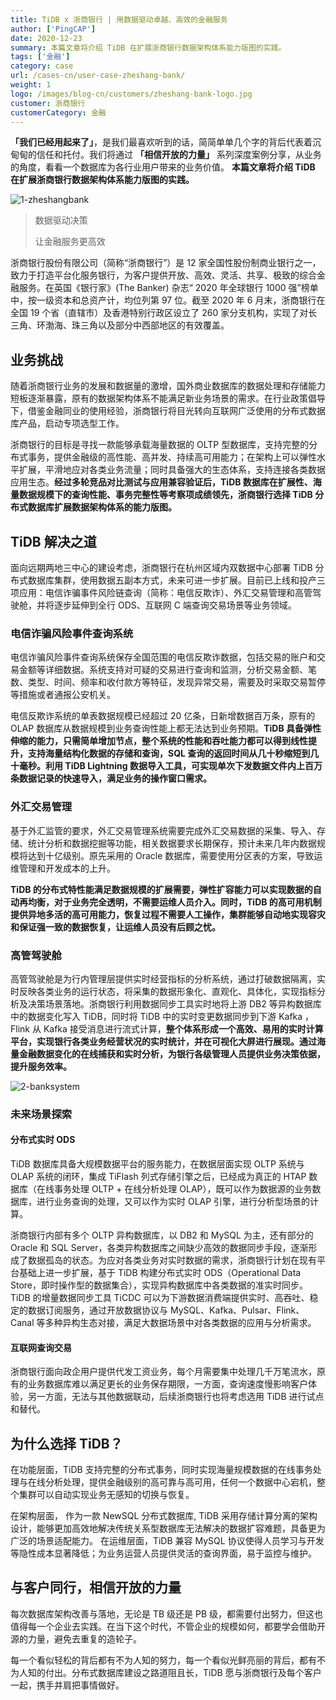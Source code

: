 ```yaml
---
title: TiDB x 浙商银行 | 用数据驱动卓越、高效的金融服务
author: ['PingCAP']
date: 2020-12-23
summary: 本篇文章将介绍 TiDB 在扩展浙商银行数据架构体系能力版图的实践。
tags: ['金融']
category: case
url: /cases-cn/user-case-zheshang-bank/
weight: 1
logo: /images/blog-cn/customers/zheshang-bank-logo.jpg
customer: 浙商银行
customerCategory: 金融
---
```


**「我们已经用起来了」**，是我们最喜欢听到的话，简简单单几个字的背后代表着沉甸甸的信任和托付。我们将通过 **「相信开放的力量」** 系列深度案例分享，从业务的角度，看看一个数据库为各行业用户带来的业务价值。 **本篇文章将介绍 TiDB 在扩展浙商银行数据架构体系能力版图的实践。**

![1-zheshangbank](media/user-case-zheshang-bank/1-zheshangbank.jpg)

>数据驱动决策
>
>让金融服务更高效

浙商银行股份有限公司（简称“浙商银行”）是 12 家全国性股份制商业银行之一，致力于打造平台化服务银行，为客户提供开放、高效、灵活、共享、极致的综合金融服务。在英国《银行家》(The Banker) 杂志“ 2020 年全球银行 1000 强”榜单中，按一级资本和总资产计，均位列第 97 位。截至 2020 年 6 月末，浙商银行在全国 19 个省（直辖市）及香港特别行政区设立了 260 家分支机构，实现了对长三角、环渤海、珠三角以及部分中西部地区的有效覆盖。

## 业务挑战

随着浙商银行业务的发展和数据量的激增，国外商业数据库的数据处理和存储能力短板逐渐暴露，原有的数据架构体系不能满足新业务场景的需求。在行业政策倡导下，借鉴金融同业的使用经验，浙商银行将目光转向互联网广泛使用的分布式数据库产品，启动专项选型工作。

浙商银行的目标是寻找一款能够承载海量数据的 OLTP 型数据库，支持完整的分布式事务，提供金融级的高性能、高并发、持续高可用能力；在架构上可以弹性水平扩展，平滑地应对各类业务流量；同时具备强大的生态体系，支持连接各类数据应用生态。**经过多轮竞品对比测试与应用兼容验证后，TiDB 数据库在扩展性、海量数据规模下的查询性能、事务完整性等考察项成绩领先，浙商银行选择 TiDB  分布式数据库扩展数据架构体系的能力版图。**

## TiDB 解决之道

面向远期两地三中心的建设考虑，浙商银行在杭州区域内双数据中心部署 TiDB 分布式数据库集群，使用数据五副本方式，未来可进一步扩展。目前已上线和投产三项应用：电信诈骗事件风险链查询（简称：电信反欺诈）、外汇交易管理和高管驾驶舱，并将逐步延伸到全行 ODS、互联网 C 端查询交易场景等业务领域。

### 电信诈骗风险事件查询系统

电信诈骗风险事件查询系统保存全国范围的电信反欺诈数据，包括交易的账户和交易金额等详细数据。系统支持对可疑的交易进行查询和监测，分析交易金额、笔数、类型、时间、频率和收付款方等特征，发现异常交易，需要及时采取交易暂停等措施或者通报公安机关。

电信反欺诈系统的单表数据规模已经超过 20 亿条，日新增数据百万条，原有的 OLAP 数据库从数据规模到业务查询性能上都无法达到业务预期。**TiDB 具备弹性伸缩的能力，只需简单增加节点，整个系统的性能和吞吐能力都可以得到线性提升，支持海量结构化数据的存储和查询，SQL 查询的返回时间从几十秒缩短到几十毫秒。利用 TiDB Lightning 数据导入工具，可实现单次下发数据文件内上百万条数据记录的快速导入，满足业务的操作窗口需求。**

### 外汇交易管理

基于外汇监管的要求，外汇交易管理系统需要完成外汇交易数据的采集、导入、存储、统计分析和数据挖掘等功能，相关数据要求长期保存，预计未来几年内数据规模将达到十亿级别。原先采用的 Oracle 数据库，需要使用分区表的方案，导致运维管理和开发成本的上升。

**TiDB 的分布式特性能满足数据规模的扩展需要，弹性扩容能力可以实现数据的自动再均衡，对于业务完全透明，不需要运维人员介入。同时，TiDB 的高可用机制提供异地多活的高可用能力，恢复过程不需要人工操作，集群能够自动地实现容灾和保证强一致的数据恢复，让运维人员没有后顾之忧。**

### 高管驾驶舱

高管驾驶舱是为行内管理层提供实时经营指标的分析系统，通过打破数据隔离，实时反映各类业务的运行状态，将采集的数据形象化、直观化、具体化，实现指标分析及决策场景落地。浙商银行利用数据同步工具实时地将上游 DB2 等异构数据库中的数据变化写入 TiDB，同时将 TiDB 中的实时变更数据同步到下游 Kafka ，Flink 从 Kafka 接受消息进行流式计算，**整个体系形成一个高效、易用的实时计算平台，实现银行各类业务经营状况的实时统计，并在可视化大屏进行展现。通过海量金融数据变化的在线捕获和实时分析，为银行各级管理人员提供业务决策依据，提升服务效率。**

![2-banksystem](media/user-case-zheshang-bank/2-banksystem.png)

### 未来场景探索

#### 分布式实时 ODS

TiDB 数据库具备大规模数据平台的服务能力，在数据层面实现 OLTP 系统与 OLAP 系统的闭环，集成 TiFlash 列式存储引擎之后，已经成为真正的 HTAP 数据库（在线事务处理 OLTP + 在线分析处理 OLAP），既可以作为数据源的业务数据库，进行业务查询的处理，又可以作为实时 OLAP 引擎，进行分析型场景的计算。

浙商银行内部有多个 OLTP 异构数据库，以 DB2 和 MySQL 为主，还有部分的 Oracle 和 SQL Server，各类异构数据库之间缺少高效的数据同步手段，逐渐形成了数据孤岛的状态。为应对各类业务对实时数据的需求，浙商银行计划在现有平台基础上进一步扩展，基于 TiDB 构建分布式实时 ODS（Operational Data Store，即时操作型的数据集合），实现异构数据库中各类数据的准实时同步。TiDB 的增量数据同步工具 TiCDC 可以为下游数据消费端提供实时、高吞吐、稳定的数据订阅服务，通过开放数据协议与 MySQL、Kafka、Pulsar、Flink、Canal 等多种异构生态对接，满足大数据场景中对各类数据的应用与分析需求。

#### 互联网查询交易

浙商银行面向政企用户提供代发工资业务，每个月需要集中处理几千万笔流水，原有的业务数据库难以满足更长的业务保存期限，一方面，查询速度慢影响客户体验，另一方面，无法与其他数据联动，后续浙商银行也将考虑选用 TiDB 进行试点和替代。

## 为什么选择 TiDB？

在功能层面，TiDB 支持完整的分布式事务，同时实现海量规模数据的在线事务处理与在线分析处理，提供金融级别的高可靠与高可用，任何一个数据中心宕机，整个集群可以自动实现业务无感知的切换与恢复。

在架构层面， 作为一款 NewSQL 分布式数据库, TiDB 采用存储计算分离的架构设计，能够更加高效地解决传统关系型数据库无法解决的数据扩容难题，具备更为广泛的场景适配能力。
在运维层面，TiDB 兼容 MySQL 协议使得人员学习与开发等隐性成本显著降低；为业务运营人员提供灵活的查询界面，易于监控与维护。

## 与客户同行，相信开放的力量

每次数据库架构改善与落地，无论是 TB 级还是 PB 级，都需要付出努力，但这也值得每一个企业去实践。在当下这个时代，不管企业的规模如何，都要学会借助开源的力量，避免去重复的造轮子。

每一个看似轻松的背后都有不为人知的努力，每一个看似光鲜亮丽的背后，都有不为人知的付出。分布式数据库建设之路道阻且长，TiDB 愿与浙商银行及每个客户一起，携手并肩把事情做好。
